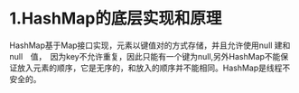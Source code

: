 # 1.HashMap的底层实现和原理

HashMap基于Map接口实现，元素以键值对的方式存储，并且允许使用null 建和null　值，　因为key不允许重复，因此只能有一个键为null,另外HashMap不能保证放入元素的顺序，它是无序的，和放入的顺序并不能相同。HashMap是线程不安全的。



